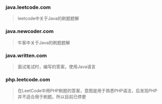 ### java.leetcode.com

> leetcode中关于Java的刷题题解

### java.newcoder.com

> 牛客中关于Java的刷题题解

### java.written.com

> 面试笔试时，编写的答案，使用Java语言

### php.leetcode.com

> 在LeetCode中用PHP刷题的答案，意图是用于熟悉PHP语法，后发现PHP并不适合用于刷题。所以目前已停更


